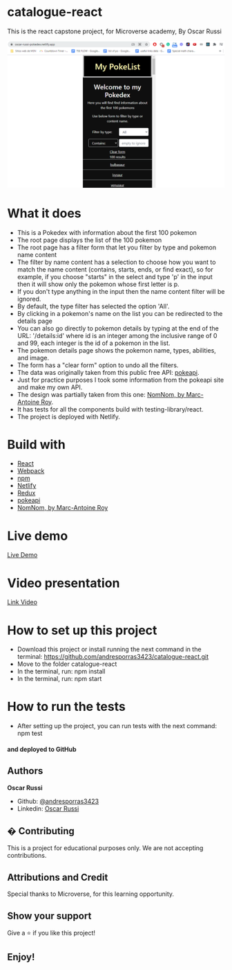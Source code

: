# catalogue-react

This is the react capstone project, for Microverse academy, By Oscar Russi

![screenshot](screenshot.png)

# What it does

- This is a Pokedex with information about the first 100 pokemon
- The root page displays the list of the 100 pokemon
- The root page has a filter form that let you filter by type and pokemon name content
- The filter by name content has a selection to choose how you want to match the name content (contains, starts, ends, or find exact), so for example, if you choose "starts" in the select and type 'p' in the input then it will show only the pokemon whose first letter is p.
- If you don't type anything in the input then the name content filter will be ignored.
- By default, the type filter has selected the option 'All'.  
- By clicking in a pokemon's name on the list you can be redirected to the details page
- You can also go directly to pokemon details by typing at the end of the URL: '/details:id' where id is an integer among the inclusive range of 0 and 99, each integer is the id of a pokemon in the list.
- The pokemon details page shows the pokemon name, types, abilities, and image.
- The form has a "clear form" option to undo all the filters. 
- The data was originally taken from this public free API: [pokeapi](https://pokeapi.co/).
- Just for practice purposes I took some information from the pokeapi site and make my own API.
- The design was partially taken from this one: [NomNom, by Marc-Antoine Roy](https://www.behance.net/gallery/11351281/NomNom).
- It has tests for all the components build with testing-library/react.
- The project is deployed with Netlify.

# Build with

- [React](https://reactjs.org/)
- [Webpack](https://webpack.js.org/)
- [npm](https://www.npmjs.com/)
- [Netlify](https://www.netlify.com/)
- [Redux](https://redux.js.org/)
- [pokeapi](https://pokeapi.co/)
- [NomNom, by Marc-Antoine Roy](https://www.behance.net/gallery/11351281/NomNom)

# Live demo

[Live Demo](https://oscar-russi-pokedex.netlify.app/)

# Video presentation

[Link Video](https://drive.google.com/file/d/1BujPsXi8hR6dedO0t1Rq62ePxRQjkrBH/view) 

# How to set up this project

- Download this project or install running the next command in the terminal: https://github.com/andresporras3423/catalogue-react.git
- Move to the folder catalogue-react
- In the terminal, run: npm install
- In the terminal, run: npm start

# How to run the tests

- After setting up the project, you can run tests with the next command: npm test

#### and deployed to GitHub

## Authors

**Oscar Russi**
- Github: [@andresporras3423](https://github.com/andresporras3423/)
- Linkedin: [Oscar Russi](https://www.linkedin.com/in/oscar-andres-russi-porras)

## � Contributing

This is a project for educational purposes only. We are not accepting contributions.

## Attributions and Credit

Special thanks to Microverse, for this learning opportunity. 

## Show your support

Give a ⭐️ if you like this project!

## Enjoy!